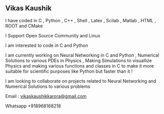## Vikas Kaushik

I have coded in C , Python , C++ , Shell , Latex , Scilab , Matlab , HTML , ROOT and CMake

I Support Open Source Community and Linux 

I am interested to code in C and Python 

I am currently working on Neural Networking in C and Python , Numerical Solutions to various PDEs in Physics , Making Simulations to visuallize Physics and making various functions and classes in C to make it more suitable for scientific purposes like Python but faster than it !

I am looking to collaborate on projects related to Neural Networking and Numerical Solutions to various problems 

Email : vikaskaushikkarora@gmail.com 

Whatsapp +918968168218 

<!---
vikaskaushikkarora/vikaskaushikkarora is a ✨ special ✨ repository because its `README.md` (this file) appears on your GitHub profile.
You can click the Preview link to take a look at your changes.
--->
